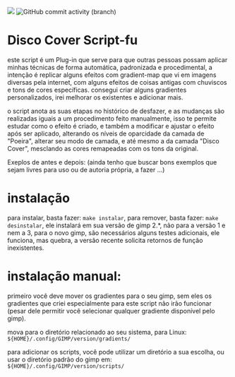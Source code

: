 [<img src="https://img.shields.io/github/languages/code-size/fabriciocybershell/Filter-Disco">](https://img.shields.io/github/languages/code-size/fabriciocybershell/Filter-Disco)
![GitHub commit activity (branch)](https://img.shields.io/github/commit-activity/m/fabriciocybershell/filter-disco/master)


# Disco Cover Script-fu
este script é um Plug-in que serve para que outras pessoas possam aplicar minhas técnicas de forma automática, padronizada e procedimental, a intenção é replicar alguns efeitos com gradient-map que vi em imagens diversas pela internet, com alguns efeitos de coisas antigas com chuviscos e tons de cores específicas. consegui criar alguns gradientes personalizados, irei melhorar os existentes e adicionar mais.

o script anota as suas etapas no histórico de desfazer, e as mudanças são realizadas iguais a um procedimento feito manualmente, isso te permite estudar como o efeito é criado, e também a modificar e ajustar o efeito após ser aplicado, alterando os níveis de oparcidade da camada de "Poeira", alterar seu modo de camada, e até mesmo a da camada "Disco Cover", mesclando as cores remapeadas com os tons da original.

Exeplos de antes e depois: (ainda tenho que buscar bons exemplos que sejam livres para uso ou de autoria própria, a fazer ...)

# instalação
para instalar, basta fazer: ```make instalar```, para remover, basta fazer: ```make desinstalar```, ele instalará em sua versão de gimp 2.*, não para a versão 1 e nem a 3, para o novo gimp, são necessários alguns testes adicionais, ele funciona, mas quebra, a versão recente solicita retornos de função inexistentes.

# instalação manual:
primeiro você deve mover os gradientes para o seu gimp, sem eles os gradientes que criei especialmente para este script não irão funcionar (pesar dele permitir você selecionar qualquer gradiente disponível pelo gimp).

mova para o diretório relacionado ao seu sistema, para Linux:
```${HOME}/.config/GIMP/version/gradients/```

para adicionar os scripts, você pode utilizar um diretório a sua escolha, ou usar o diretório padrão do gimp em:
```${HOME}/.config/GIMP/version/scripts/```
